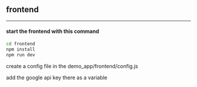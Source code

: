 ## frontend

 <hr/>

#### start the frontend with this command

```bash
cd frontend
npm install
npm run dev
```

create a config file in the demo_app/frontend/config.js 


add the google api key there as a variable
